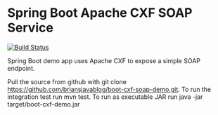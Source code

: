 # Spring Boot Apache CXF SOAP Service

[![Build Status](https://travis-ci.org/briansjavablog/boot-cxf-soap-demo.svg?branch=master)](https://travis-ci.org/briansjavablog/boot-cxf-soap-demo)


Spring Boot demo app uses Apache CXF to expose a simple SOAP endpoint.

Pull the source from github with git clone https://github.com/briansjavablog/boot-cxf-soap-demo.git. 
To run the integration test run mvn test. To run as executable JAR run java -jar target/boot-cxf-demo.jar